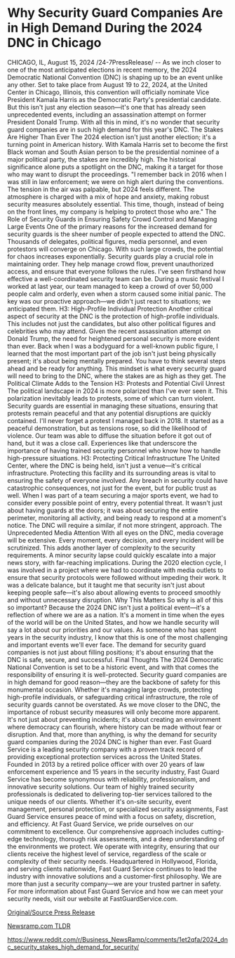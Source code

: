 # Why Security Guard Companies Are in High Demand During the 2024 DNC in Chicago

CHICAGO, IL, August 15, 2024 /24-7PressRelease/ -- As we inch closer to one of the most anticipated elections in recent memory, the 2024 Democratic National Convention (DNC) is shaping up to be an event unlike any other. Set to take place from August 19 to 22, 2024, at the United Center in Chicago, Illinois, this convention will officially nominate Vice President Kamala Harris as the Democratic Party's presidential candidate. But this isn't just any election season—it's one that has already seen unprecedented events, including an assassination attempt on former President Donald Trump. With all this in mind, it's no wonder that security guard companies are in such high demand for this year's DNC.  The Stakes Are Higher Than Ever  The 2024 election isn't just another election; it's a turning point in American history. With Kamala Harris set to become the first Black woman and South Asian person to be the presidential nominee of a major political party, the stakes are incredibly high. The historical significance alone puts a spotlight on the DNC, making it a target for those who may want to disrupt the proceedings.  "I remember back in 2016 when I was still in law enforcement; we were on high alert during the conventions. The tension in the air was palpable, but 2024 feels different. The atmosphere is charged with a mix of hope and anxiety, making robust security measures absolutely essential. This time, though, instead of being on the front lines, my company is helping to protect those who are."  The Role of Security Guards in Ensuring Safety  Crowd Control and Managing Large Events  One of the primary reasons for the increased demand for security guards is the sheer number of people expected to attend the DNC. Thousands of delegates, political figures, media personnel, and even protestors will converge on Chicago. With such large crowds, the potential for chaos increases exponentially.  Security guards play a crucial role in maintaining order. They help manage crowd flow, prevent unauthorized access, and ensure that everyone follows the rules. I've seen firsthand how effective a well-coordinated security team can be. During a music festival I worked at last year, our team managed to keep a crowd of over 50,000 people calm and orderly, even when a storm caused some initial panic. The key was our proactive approach—we didn't just react to situations; we anticipated them.  H3: High-Profile Individual Protection  Another critical aspect of security at the DNC is the protection of high-profile individuals. This includes not just the candidates, but also other political figures and celebrities who may attend. Given the recent assassination attempt on Donald Trump, the need for heightened personal security is more evident than ever.  Back when I was a bodyguard for a well-known public figure, I learned that the most important part of the job isn't just being physically present; it's about being mentally prepared. You have to think several steps ahead and be ready for anything. This mindset is what every security guard will need to bring to the DNC, where the stakes are as high as they get.  The Political Climate Adds to the Tension H3: Protests and Potential Civil Unrest The political landscape in 2024 is more polarized than I've ever seen it. This polarization inevitably leads to protests, some of which can turn violent. Security guards are essential in managing these situations, ensuring that protests remain peaceful and that any potential disruptions are quickly contained.  I'll never forget a protest I managed back in 2018. It started as a peaceful demonstration, but as tensions rose, so did the likelihood of violence. Our team was able to diffuse the situation before it got out of hand, but it was a close call. Experiences like that underscore the importance of having trained security personnel who know how to handle high-pressure situations.  H3: Protecting Critical Infrastructure  The United Center, where the DNC is being held, isn't just a venue—it's critical infrastructure. Protecting this facility and its surrounding areas is vital to ensuring the safety of everyone involved. Any breach in security could have catastrophic consequences, not just for the event, but for public trust as well.  When I was part of a team securing a major sports event, we had to consider every possible point of entry, every potential threat. It wasn't just about having guards at the doors; it was about securing the entire perimeter, monitoring all activity, and being ready to respond at a moment's notice. The DNC will require a similar, if not more stringent, approach.  The Unprecedented Media Attention With all eyes on the DNC, media coverage will be extensive. Every moment, every decision, and every incident will be scrutinized. This adds another layer of complexity to the security requirements. A minor security lapse could quickly escalate into a major news story, with far-reaching implications.  During the 2020 election cycle, I was involved in a project where we had to coordinate with media outlets to ensure that security protocols were followed without impeding their work. It was a delicate balance, but it taught me that security isn't just about keeping people safe—it's also about allowing events to proceed smoothly and without unnecessary disruption.  Why This Matters  So why is all of this so important? Because the 2024 DNC isn't just a political event—it's a reflection of where we are as a nation. It's a moment in time when the eyes of the world will be on the United States, and how we handle security will say a lot about our priorities and our values.  As someone who has spent years in the security industry, I know that this is one of the most challenging and important events we'll ever face. The demand for security guard companies is not just about filling positions; it's about ensuring that the DNC is safe, secure, and successful.  Final Thoughts  The 2024 Democratic National Convention is set to be a historic event, and with that comes the responsibility of ensuring it is well-protected. Security guard companies are in high demand for good reason—they are the backbone of safety for this monumental occasion. Whether it's managing large crowds, protecting high-profile individuals, or safeguarding critical infrastructure, the role of security guards cannot be overstated.  As we move closer to the DNC, the importance of robust security measures will only become more apparent. It's not just about preventing incidents; it's about creating an environment where democracy can flourish, where history can be made without fear or disruption. And that, more than anything, is why the demand for security guard companies during the 2024 DNC is higher than ever.  Fast Guard Service is a leading security company with a proven track record of providing exceptional protection services across the United States. Founded in 2013 by a retired police officer with over 20 years of law enforcement experience and 15 years in the security industry, Fast Guard Service has become synonymous with reliability, professionalism, and innovative security solutions.  Our team of highly trained security professionals is dedicated to delivering top-tier services tailored to the unique needs of our clients. Whether it's on-site security, event management, personal protection, or specialized security assignments, Fast Guard Service ensures peace of mind with a focus on safety, discretion, and efficiency.  At Fast Guard Service, we pride ourselves on our commitment to excellence. Our comprehensive approach includes cutting-edge technology, thorough risk assessments, and a deep understanding of the environments we protect. We operate with integrity, ensuring that our clients receive the highest level of service, regardless of the scale or complexity of their security needs.  Headquartered in Hollywood, Florida, and serving clients nationwide, Fast Guard Service continues to lead the industry with innovative solutions and a customer-first philosophy. We are more than just a security company—we are your trusted partner in safety.  For more information about Fast Guard Service and how we can meet your security needs, visit our website at FastGuardService.com. 

[Original/Source Press Release](https://www.24-7pressrelease.com/press-release/513473/why-security-guard-companies-are-in-high-demand-during-the-2024-dnc-in-chicago)
                    

[Newsramp.com TLDR](None) 

https://www.reddit.com/r/Business_NewsRamp/comments/1et2qfa/2024_dnc_security_stakes_high_demand_for_security/